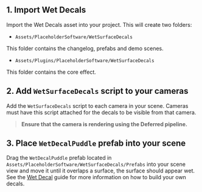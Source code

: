 ## 1. Import Wet Decals

Import the Wet Decals asset into your project. This will create two folders:

 - `Assets/PlaceholderSoftware/WetSurfaceDecals`

This folder contains the changelog, prefabs and demo scenes.

 - `Assets/Plugins/PlaceholderSoftware/WetSurfaceDecals`

This folder contains the core effect.

## 2. Add `WetSurfaceDecals` script to your cameras

Add the `WetSurfaceDecals` script to each camera in your scene. Cameras must have this script attached for the decals to be visible from that camera.

> **Ensure that the camera is rendering using the Deferred pipeline.**

## 3. Place `WetDecalPuddle` prefab into your scene

Drag the `WetDecalPuddle` prefab located in `Assets/PlaceholderSoftware/WetSurfaceDecals/Prefabs` into your scene view and move it until it overlaps a surface, the surface should appear wet. See the [Wet Decal](/GettingStarted/WetDecal) guide for more information on how to build your own decals.